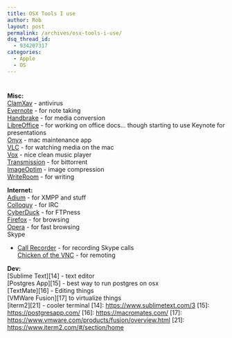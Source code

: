 ```yaml
---
title: OSX Tools I use
author: Rob
layout: post
permalink: /archives/osx-tools-i-use/
dsq_thread_id:
  - 934207317
categories:
  - Apple
  - OS
---
```

# 

**Misc:**  
[ClamXav][1] - antivirus  
[Evernote][2] - for note taking  
[Handbrake][3] - for media conversion  
[LibreOffice][4] - for working on office docs... though starting to use Keynote for presentations  
[Onyx][5] - mac maintenance app  
[VLC][6] - for watching media on the mac  
[Vox][18] - nice clean music player  
[Transmission][7] - for bittorrent  
[ImageOptim][19] - image compression  
[WriteRoom][20] - for writing  

 [1]: https://www.clamxav.com/
 [2]: https://www.evernote.com/
 [3]: https://handbrake.fr/
 [4]: https://www.libreoffice.org/download/
 [5]: https://www.titanium.free.fr/
 [6]: https://www.videolan.org/vlc/
 [7]: https://www.transmissionbt.com/ "Transmission"
 [18]: https://vox.rocks/mac-music-player
 [19]: https://imageoptim.com/
 [20]: https://www.hogbaysoftware.com/products/writeroom

**Internet:**  
[Adium][8] - for XMPP and stuff  
[Colloquy][9] - for IRC  
[CyberDuck][10] - for FTPness  
[Firefox][11] - for browsing  
[Opera][12] - for fast browsing  
Skype  
- [Call Recorder][13] - for recording Skype calls  
[Chicken of the VNC][22] - for remoting  

 [8]: https://adium.im/
 [9]: https://colloquy.info/
 [10]: https://cyberduck.ch/
 [11]: https://www.mozilla.com/en-US/firefox/fx/
 [12]: https://www.opera.com/
 [13]: https://www.ecamm.com/mac/callrecorder/
 [22]: https://www.macupdate.com/app/mac/9517/chicken-of-the-vnc

**Dev:**  
[Sublime Text][14] - text editor   
[Postgres App][15] - best way to run postgres on osx  
[TextMate][16] - Editing things  
[VMWare Fusion][17] to virtualize things  
[iterm2][21] - cooler terminal
 [14]: https://www.sublimetext.com/3
 [15]: https://postgresapp.com/
 [16]: https://macromates.com/
 [17]: https://www.vmware.com/products/fusion/overview.html
 [21]: https://www.iterm2.com/#/section/home